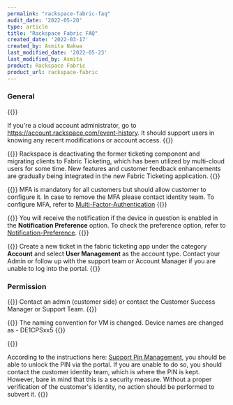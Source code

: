 ```yaml
---
permalink: "rackspace-fabric-faq"
audit_date: '2022-05-20'
type: article
title: "Rackspace Fabric FAQ"
created_date: '2022-03-17'
created_by: Asmita Nakwa
last_modified_date: '2022-05-23'
last_modified_by: Asmita
product: Rackspace Fabric
product_url: rackspace-fabric
---
```


### General
{{<accordion title="How can I reset the password of my Email?" col="in" href="accordion1">}}

If you're a cloud account administrator, go to https://account.rackspace.com/event-history. It should support users in knowing any recent modifications or account access.
{{</accordion>}}

{{<accordion title="How can I return back to my previous ticketing application?" col="in" href="accordion2">}}
Rackspace is deactivating the former ticketing component and migrating clients to Fabric Ticketing, which has been utilized by multi-cloud users for some time. New features and customer feedback enhancements are gradually being integrated in the new Fabric Ticketing application.
{{</accordion>}}

{{<accordion title="I am not able to login to MyRack portal. I have been asked for MFA verification though I have not configured MFA yet." col="in" href="accordion3">}}
MFA is mandatory for all customers but should allow customer to configure it. In case to remove the MFA please contact identity team. To configure MFA, refer to [Multi-Factor-Authentication](/support/how-to/multi-factor-authentication)
{{</accordion>}}

{{<accordion title="I am not getting email notification via My Rackportal for incidents pertaining to Alert Logic." col="in" href="accordion4">}}
You will receive the notification if the device in question is enabled in the **Notification Preference** option. To check the preference option, refer to [Notification-Preference](/support/how-to/notification-preference).
 {{</accordion>}}

{{<accordion title="I am unable to login to MyRack Portal. While login it is showing no primary contact exists." col="in" href="accordion5">}}
Create a new ticket in the fabric ticketing app under the category **Account** and select **User Management** as the account type. Contact your Admin or follow up with the support team or Account Manager if you are unable to log into the portal.
{{</accordion>}}

### Permission

{{<accordion title="I am unable to edit a ticket. I am getting the notification as I don't have permission to update." col="in" href="accordion2">}}
Contact an admin (customer side) or contact the Customer Success Manager or Support Team.
{{</accordion>}}

{{<accordion title="How can I update device name in Vcenter by removing Devices IDs?" col="in" href="accordion5">}}
The naming convention for VM is changed. Device names are changed as - DE1CPSxx5 
{{</accordion>}}

{{<accordion title="I am not able to generate PIN via Rackspace portal." col="in" href="accordion6">}}

According to the instructions here: [Support Pin Management](https://docs.rackspace.com/support/how-to/support-pin-management/), you should be able to unlock the PIN via the portal. If you are unable to do so, you should contact the customer identity team, which is where the PIN is kept. However, bare in mind that this is a security measure. Without a proper verification of the customer's identity, no action should be performed to subvert it.
{{</accordion>}}
